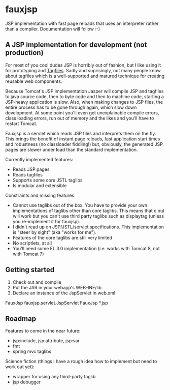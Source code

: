 fauxjsp
=======

JSP implementation with fast page reloads that uses an interpreter rather than a compiler. Documentation will follow :-)

## A JSP implementation for development (not production)

For most of you cool dudes JSP is horribly out of fashion, but I like using it for prototyping and [Tagfiles](http://docs.oracle.com/javaee/1.4/tutorial/doc/JSPTags5.html). Sadly and suprisingly, not many people know about tagfiles which is a well-supported and matured technique for creating reusable web components.

Because Tomcat's JSP implementation Jasper will compile JSP and tagfiles to java source code, then to byte code and then to machine code, starting a JSP-heavy application is slow. Also, when making changes to JSP files, the entire process has to be gone through again, which slow down development. At some point you'll even get unexplainable compile errors, class loading errors, run out of memory and the likes and you'll have to restart Tomcat.

Fauxjsp is a servlet which reads JSP files and interprets them on the fly. This brings the benefit of instant page reloads, fast application start times and robustness (no classloader fiddling!) but, obviously, the generated JSP pages are slower under load than the standard implementation.

Currently implemented features:

* Reads JSP pages
* Reads tagfiles
* Supports some core JSTL taglibs
* Is modular and extensible

Constraints and missing features:

* Cannot use taglibs out of the box. You have to provide your own implementations of taglibs other than core taglibs. This means that c:out will work but
  you can't use third party taglibs such as displaytag (unless you re-implement it for fauxjsp).
* I didn't read up on JSP/JSTL/servlet specifications. This implementation is "steer by sight" (aka "works for me").
* Features of the core taglibs are still very limited
* No scriptlets, at all
* You'll need some EL 3.0 implementation (i.e. works with Tomcat 8, not with Tomcat 7)

## Getting started

1. Check out and compile
2. Put the JAR in your webapp's WEB-INF/lib
3. Declare an instance of the JspServlet in web.xml:

<servlet>
        <servlet-name>FauxJsp</servlet-name>
        <servlet-class>fauxjsp.servlet.JspServlet</servlet-class>
</servlet>

<servlet-mapping>
	<servlet-name>FauxJsp</servlet-name>
	<url-pattern>*.jsp</url-pattern>
</servlet-mapping>

## Roadmap

Features to come in the near future:

* jsp:include, jsp:attribute, jsp:var
* fmt
* spring mvc taglibs

Science fiction (things I have a rough idea how to implement but need to work out yet):

* wrapper for using any third-party taglib
* jsp debugger
